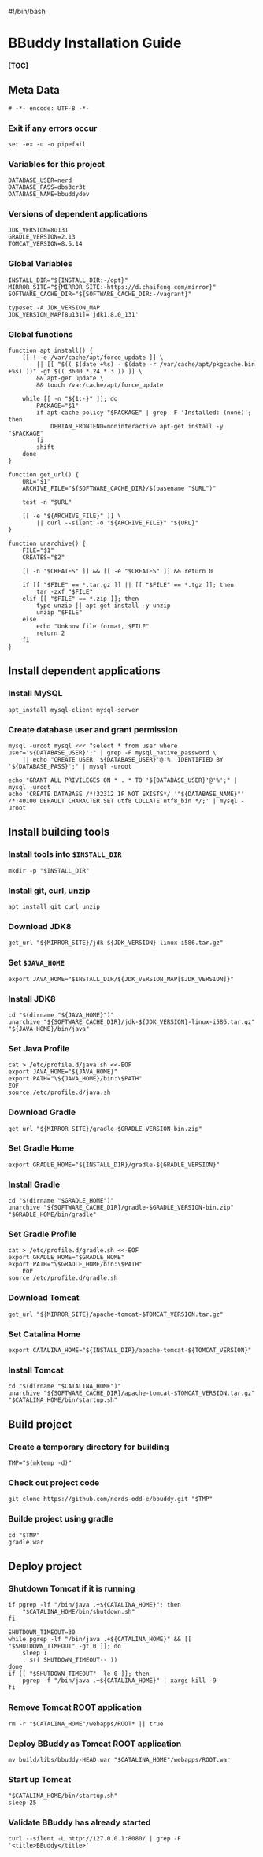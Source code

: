 #!/bin/bash
# BBuddy Installation Guide
#### [TOC]

## Meta Data
	# -*- encode: UTF-8 -*-

### Exit if any errors occur
    set -ex -u -o pipefail

### Variables for this project
    DATABASE_USER=nerd
    DATABASE_PASS=dbs3cr3t
    DATABASE_NAME=bbuddydev

### Versions of dependent applications
    JDK_VERSION=8u131
    GRADLE_VERSION=2.13
    TOMCAT_VERSION=8.5.14

### Global Variables
    INSTALL_DIR="${INSTALL_DIR:-/opt}"
    MIRROR_SITE="${MIRROR_SITE:-https://d.chaifeng.com/mirror}"
    SOFTWARE_CACHE_DIR="${SOFTWARE_CACHE_DIR:-/vagrant}"

    typeset -A JDK_VERSION_MAP
    JDK_VERSION_MAP[8u131]='jdk1.8.0_131'

### Global functions
    function apt_install() {
        [[ ! -e /var/cache/apt/force_update ]] \
            || [[ "$(( $(date +%s) - $(date -r /var/cache/apt/pkgcache.bin +%s) ))" -gt $(( 3600 * 24 * 3 )) ]] \
            && apt-get update \
            && touch /var/cache/apt/force_update

        while [[ -n "${1:-}" ]]; do
            PACKAGE="$1"
            if apt-cache policy "$PACKAGE" | grep -F 'Installed: (none)'; then
                DEBIAN_FRONTEND=noninteractive apt-get install -y "$PACKAGE"
            fi
            shift
        done
    }

    function get_url() {
        URL="$1"
        ARCHIVE_FILE="${SOFTWARE_CACHE_DIR}/$(basename "$URL")"

        test -n "$URL"

        [[ -e "${ARCHIVE_FILE}" ]] \
            || curl --silent -o "${ARCHIVE_FILE}" "${URL}"
    }

    function unarchive() {
        FILE="$1"
        CREATES="$2"

        [[ -n "$CREATES" ]] && [[ -e "$CREATES" ]] && return 0

        if [[ "$FILE" == *.tar.gz ]] || [[ "$FILE" == *.tgz ]]; then
            tar -zxf "$FILE"
        elif [[ "$FILE" == *.zip ]]; then
            type unzip || apt-get install -y unzip
            unzip "$FILE"
        else
            echo "Unknow file format, $FILE"
            return 2
        fi
    }


## Install dependent applications
### Install MySQL
    apt_install mysql-client mysql-server

### Create database user and grant permission
    mysql -uroot mysql <<< "select * from user where user='${DATABASE_USER}';" | grep -F mysql_native_password \
        || echo "CREATE USER '${DATABASE_USER}'@'%' IDENTIFIED BY '${DATABASE_PASS}';" | mysql -uroot

    echo "GRANT ALL PRIVILEGES ON * . * TO '${DATABASE_USER}'@'%';" | mysql -uroot
    echo 'CREATE DATABASE /*!32312 IF NOT EXISTS*/ '"${DATABASE_NAME}"' /*!40100 DEFAULT CHARACTER SET utf8 COLLATE utf8_bin */;' | mysql -uroot

## Install building tools
### Install tools into `$INSTALL_DIR`
    mkdir -p "$INSTALL_DIR"

### Install git, curl, unzip
    apt_install git curl unzip

### Download JDK8
    get_url "${MIRROR_SITE}/jdk-${JDK_VERSION}-linux-i586.tar.gz"

### Set `$JAVA_HOME`
    export JAVA_HOME="$INSTALL_DIR/${JDK_VERSION_MAP[$JDK_VERSION]}"

### Install JDK8

    cd "$(dirname "${JAVA_HOME}")"
    unarchive "${SOFTWARE_CACHE_DIR}/jdk-${JDK_VERSION}-linux-i586.tar.gz" "${JAVA_HOME}/bin/java"

### Set Java Profile
	cat > /etc/profile.d/java.sh <<-EOF
	export JAVA_HOME="${JAVA_HOME}"
	export PATH="\${JAVA_HOME}/bin:\$PATH"
	EOF
	source /etc/profile.d/java.sh

### Download Gradle
    get_url "${MIRROR_SITE}/gradle-$GRADLE_VERSION-bin.zip"

### Set Gradle Home
    export GRADLE_HOME="${INSTALL_DIR}/gradle-${GRADLE_VERSION}"

### Install Gradle
    cd "$(dirname "$GRADLE_HOME")"
    unarchive "${SOFTWARE_CACHE_DIR}/gradle-$GRADLE_VERSION-bin.zip" "$GRADLE_HOME/bin/gradle"

### Set Gradle Profile
    cat > /etc/profile.d/gradle.sh <<-EOF
    export GRADLE_HOME="$GRADLE_HOME"
    export PATH="\$GRADLE_HOME/bin:\$PATH"
		EOF
    source /etc/profile.d/gradle.sh

### Download Tomcat
    get_url "${MIRROR_SITE}/apache-tomcat-$TOMCAT_VERSION.tar.gz"

### Set Catalina Home
    export CATALINA_HOME="${INSTALL_DIR}/apache-tomcat-${TOMCAT_VERSION}"

### Install Tomcat
    cd "$(dirname "$CATALINA_HOME")"
    unarchive "${SOFTWARE_CACHE_DIR}/apache-tomcat-$TOMCAT_VERSION.tar.gz" "$CATALINA_HOME/bin/startup.sh"

## Build project
### Create a temporary directory for building
    TMP="$(mktemp -d)"

### Check out project code
    git clone https://github.com/nerds-odd-e/bbuddy.git "$TMP"

### Builde project using gradle
    cd "$TMP"
    gradle war

## Deploy project
### Shutdown Tomcat if it is running
    if pgrep -lf "/bin/java .+${CATALINA_HOME}"; then
        "$CATALINA_HOME/bin/shutdown.sh"
    fi

    SHUTDOWN_TIMEOUT=30
    while pgrep -lf "/bin/java .+${CATALINA_HOME}" && [[ "$SHUTDOWN_TIMEOUT" -gt 0 ]]; do
        sleep 1
        : $(( SHUTDOWN_TIMEOUT-- ))
    done
    if [[ "$SHUTDOWN_TIMEOUT" -le 0 ]]; then
        pgrep -f "/bin/java .+${CATALINA_HOME}" | xargs kill -9
    fi

### Remove Tomcat ROOT application
    rm -r "$CATALINA_HOME"/webapps/ROOT* || true

### Deploy BBuddy as Tomcat ROOT application
    mv build/libs/bbuddy-HEAD.war "$CATALINA_HOME"/webapps/ROOT.war

### Start up Tomcat
    "$CATALINA_HOME/bin/startup.sh"
    sleep 25

### Validate BBuddy has already started
    curl --silent -L http://127.0.0.1:8080/ | grep -F '<title>BBuddy</title>'

